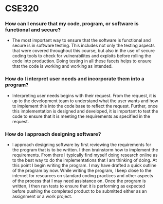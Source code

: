 # CSE320


### How can I ensure that my code, program, or software is functional and secure?
- The most important way to ensure that the software is functional and secure is in software testing. This includes not only the testing aspects that were covered throughout this course, but also in the use of secure coding tools to check for vulnerabilites and exploits before rolling the code into production. Doing testing in all these facets helps to ensure that the code is working and working as intended.

### How do I interpret user needs and incorporate them into a program?
- Interpreting user needs begins with their request. From the request, it is up to the development team to understand what the user wants and how to implement this into the code base to reflect the request. Further, once this implementation is designed and developed, it is important to test the code to ensure that it is meeting the requirements as specified in the request.

### How do I approach designing software?
- I approach designing software by first reviewing the requirements for the program that is to be written. I then brainstorm how to implement the requirements. From there I typically find myself doing research online as to the best way to do the implementations that I am thinking of doing. At this point I begin writing the program. I may have drafted a quick outline of the program by now. While writing the program, I keep close to the internet for resources on standard coding practices and other aspects of the process that I may need assistance on. Once the program is written, I then run tests to ensure that it is performing as expected before pushing the completed product to be submitted either as an assignment or a work project.

